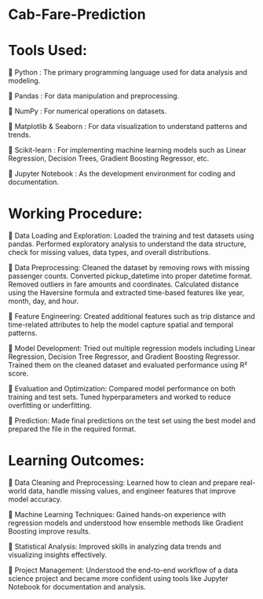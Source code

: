 # Cab-Fare-Prediction

# Tools Used:
 Python : The primary programming language used for data analysis and modeling.

 Pandas : For data manipulation and preprocessing.

 NumPy : For numerical operations on datasets.

 Matplotlib & Seaborn : For data visualization to understand patterns and trends.

 Scikit-learn : For implementing machine learning models such as Linear Regression,
Decision Trees, Gradient Boosting Regressor, etc.

 Jupyter Notebook : As the development environment for coding and documentation.


# Working Procedure:
 Data Loading and Exploration:
Loaded the training and test datasets using pandas. Performed exploratory analysis to
understand the data structure, check for missing values, data types, and overall distributions.

 Data Preprocessing:
Cleaned the dataset by removing rows with missing passenger counts. Converted
pickup_datetime into proper datetime format. Removed outliers in fare amounts and
coordinates. Calculated distance using the Haversine formula and extracted time-based
features like year, month, day, and hour.

 Feature Engineering:
Created additional features such as trip distance and time-related attributes to help the model
capture spatial and temporal patterns.

 Model Development:
Tried out multiple regression models including Linear Regression, Decision Tree Regressor,
and Gradient Boosting Regressor. Trained them on the cleaned dataset and evaluated
performance using R² score.

 Evaluation and Optimization:
Compared model performance on both training and test sets. Tuned hyperparameters and
worked to reduce overfitting or underfitting.

 Prediction:
Made final predictions on the test set using the best model and prepared the file in the
required format.


# Learning Outcomes:
 Data Cleaning and Preprocessing:
Learned how to clean and prepare real-world data, handle missing values, and engineer
features that improve model accuracy.

 Machine Learning Techniques:
Gained hands-on experience with regression models and understood how ensemble methods
like Gradient Boosting improve results.

 Statistical Analysis:
Improved skills in analyzing data trends and visualizing insights effectively.

 Project Management:
Understood the end-to-end workflow of a data science project and became more confident
using tools like Jupyter Notebook for documentation and analysis.
